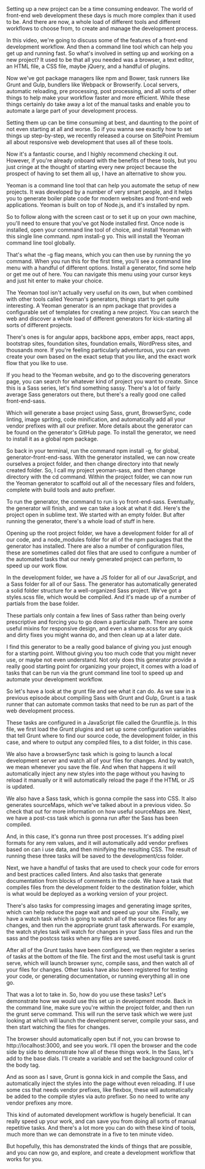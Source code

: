 Setting up a new project can be a time consuming endeavor. The world of front-end web development these days is much more complex than it used to be. And there are now, a whole load of different tools and different workflows to choose from, to create and manage the development process.

In this video, we're going to discuss some of the features of a front-end development workflow. And then a command line tool which can help you get up and running fast. So what's involved in setting up and working on a new project? It used to be that all you needed was a browser, a text editor, an HTML file, a CSS file, maybe jQuery, and a handful of plugins.

Now we've got package managers like npm and Bower, task runners like Grunt and Gulp, bundlers like Webpack or Browserify. Local servers, automatic reloading, pre processing, post processing, and all sorts of other things to help make your workflow faster and more efficient. While these things certainly do take away a lot of the manual tasks and enable you to automate a large part of your development process.

Setting them up can be time consuming at best, and daunting to the point of not even starting at all and worse. So if you wanna see exactly how to set things up step-by-step, we recently released a course on SitePoint Premium all about responsive web development that uses all of these tools.

Now it's a fantastic course, and I highly recommend checking it out. However, if you're already onboard with the benefits of these tools, but you just cringe at the thought of starting every new project because the prospect of having to set them all up, I have an alternative to show you.

Yeoman is a command line tool that can help you automate the setup of new projects. It was developed by a number of very smart people, and it helps you to generate boiler plate code for modern websites and front-end web applications. Yeoman is built on top of Node.js, and it's installed by npm.

So to follow along with the screen cast or to set it up on your own machine, you'll need to ensure that you've got Node installed first. Once node is installed, open your command line tool of choice, and install Yeoman with this single line command. npm install-g yo. This will install the Yeoman command line tool globally.

That's what the -g flag means, which you can then use by running the yo command. When you run this for the first time, you'll see a command line menu with a handful of different options. Install a generator, find some help or get me out of here. You can navigate this menu using your cursor keys and just hit enter to make your choice.

The Yeoman tool isn't actually very useful on its own, but when combined with other tools called Yeoman's generators, things start to get quite interesting. A Yeoman generator is an npm package that provides a configurable set of templates for creating a new project. You can search the web and discover a whole load of different generators for kick-starting all sorts of different projects.

There's ones is for angular apps, backbone apps, ember apps, react apps, bootstrap sites, foundation sites, foundation emails, WordPress sites, and thousands more. If you're feeling particularly adventurous, you can even create your own based on the exact setup that you like, and the exact work flow that you like to use.

If you head to the Yeoman website, and go to the discovering generators page, you can search for whatever kind of project you want to create. Since this is a Sass series, let's find something sassy. There's a lot of fairly average Sass generators out there, but there's a really good one called front-end-sass.

Which will generate a base project using Sass, grunt, BrowserSync, code linting, image spriting, code minification, and automatically add all your vendor prefixes with all our prefixer. More details about the generator can be found on the generator's GitHub page. To install the generator, we need to install it as a global npm package.

So back in your terminal, run the command npm install -g, for global, generator-front-end-sass. With the generator installed, we can now create ourselves a project folder, and then change directory into that newly created folder. So, I call my project yeoman-sass, and then change directory with the cd command. Within the project folder, we can now run the Yeoman generator to scaffold out all of the necessary files and folders, complete with build tools and auto prefixer.

To run the generator, the command to run is yo front-end-sass. Eventually, the generator will finish, and we can take a look at what it did. Here's the project open in sublime text. We started with an empty folder. But after running the generator, there's a whole load of stuff in here.

Opening up the root project folder, we have a development folder for all of our code, and a node_modules folder for all of the npm packages that the generator has installed. There are also a number of configuration files, these are sometimes called dot files that are used to configure a number of the automated tasks that our newly generated project can perform, to speed up our work flow.

In the development folder, we have a JS folder for all of our JavaScript, and a Sass folder for all of our Sass. The generator has automatically generated a solid folder structure for a well-organized Sass project. We've got a styles.scss file, which would be compiled. And it's made up of a number of partials from the base folder.

These partials only contain a few lines of Sass rather than being overly prescriptive and forcing you to go down a particular path. There are some useful mixins for responsive design, and even a shame.scss for any quick and dirty fixes you might wanna do, and then clean up at a later date.

I find this generator to be a really good balance of giving you just enough for a starting point. Without giving you too much code that you might never use, or maybe not even understand. Not only does this generator provide a really good starting point for organizing your project, it comes with a load of tasks that can be run via the grunt command line tool to speed up and automate your development workflow.

So let's have a look at the grunt file and see what it can do. As we saw in a previous episode about compiling Sass with Grunt and Gulp, Grunt is a task runner that can automate common tasks that need to be run as part of the web development process.

These tasks are configured in a JavaScript file called the Gruntfile.js. In this file, we first load the Grunt plugins and set up some configuration variables that tell Grunt where to find our source code, the development folder, in this case, and where to output any compiled files, to a dist folder, in this case.

We also have a browserSync task which is going to launch a local development server and watch all of your files for changes. And by watch, we mean whenever you save the file. And when that happens it will automatically inject any new styles into the page without you having to reload it manually or it will automatically reload the page if the HTML or JS is updated.

We also have a Sass task, which is gonna compile the sass into CSS. It also generates sourceMaps, which we've talked about in a previous video. So check that out for more information on how useful sourceMaps are. Next, we have a post-css task which is gonna run after the Sass has been compiled.

And, in this case, it's gonna run three post processes. It's adding pixel formats for any rem values, and it will automatically add vendor prefixes based on can i use data, and then minifying the resulting CSS. The result of running these three tasks will be saved to the development/css folder.

Next, we have a handful of tasks that are used to check your code for errors and best practices called linters. And also tasks that generate documentation from blocks of comments in the code. We have a task that compiles files from the development folder to the destination folder, which is what would be deployed as a working version of your project.

There's also tasks for compressing images and generating image sprites, which can help reduce the page wait and speed up your site. Finally, we have a watch task which is going to watch all of the source files for any changes, and then run the appropriate grunt task afterwards. For example, the watch styles task will watch for changes in your Sass files and run the sass and the postcss tasks when any files are saved.

After all of the Grunt tasks have been configured, we then register a series of tasks at the bottom of the file. The first and the most useful task is grunt serve, which will launch browser sync, compile sass, and then watch all of your files for changes. Other tasks have also been registered for testing your code, or generating documentation, or running everything all in one go.

That was a lot to take in. So, how do you use these tasks? Let's demonstrate how we would use this set up in development mode. Back in the command line, make sure you're within the project folder, and then run the grunt serve command. This will run the serve task which we were just looking at which will launch the development server, compile your sass, and then start watching the files for changes.

The browser should automatically open but if not, you can browse to http://localhost:3000, and see you work. I'll open the browser and the code side by side to demonstrate how all of these things work. In the Sass, let's add to the base dials. I'll create a variable and set the background color of the body tag.

And as soon as I save, Grunt is gonna kick in and compile the Sass, and automatically inject the styles into the page without even reloading. If I use some css that needs vendor prefixes, like flexbox, these will automatically be added to the compile styles via auto prefixer. So no need to write any vendor prefixes any more.

This kind of automated development workflow is hugely beneficial. It can really speed up your work, and can save you from doing all sorts of manual repetitive tasks. And there's a lot more you can do with these kind of tools, much more than we can demonstrate in a five to ten minute video.

But hopefully, this has demonstrated the kinds of things that are possible, and you can now go, and explore, and create a development workflow that works for you.

